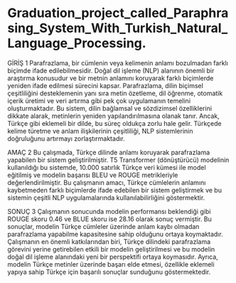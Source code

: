 # Graduation_project_called_Paraphrasing_System_With_Turkish_Natural_Language_Processing.

GİRİŞ
1
Parafrazlama, bir cümlenin veya kelimenin anlamı bozulmadan farklı biçimde ifade
edilebilmesidir. Doğal dil işleme (NLP) alanının önemli bir araştırma konusudur ve bir
metnin anlamını koruyarak farklı biçimlerde yeniden ifade edilmesi sürecini kapsar.
Parafrazlama, dilin biçimsel çeşitliliğini desteklemenin yanı sıra metin özetleme, dil
öğrenme, otomatik içerik üretimi ve veri artırma gibi pek çok uygulamanın temelini
oluşturmaktadır. Bu sistem, dilin bağlamsal ve sözdizimsel özelliklerini dikkate alarak,
metinlerin yeniden yapılandırılmasına olanak tanır. Ancak, Türkçe gibi eklemeli bir dilde, bu
süreç oldukça zorlu hale gelir. Türkçede kelime türetme ve anlam ilişkilerinin çeşitliliği, NLP
sistemlerinin doğruluğunu artırmayı zorlaştırmaktadır.

AMAÇ
2
Bu çalışmada, Türkçe dilinde anlamı koruyarak parafrazlama yapabilen bir sistem
geliştirilmiştir. T5 Transformer (dönüştürücü) modelinin kullanıldığı bu sistemde, 10.000
satırlık Türkçe veri kümesi ile model eğitilmiş ve modelin başarısı BLEU ve ROUGE
metrikleriyle değerlendirilmiştir. Bu çalışmanın amacı, Türkçe cümlelerin anlamını
kaybetmeden farklı biçimlerde ifade edebilen bir sistem geliştirmek ve bu sistemin çeşitli
NLP uygulamalarında kullanılabilirliğini göstermektir.

SONUÇ
3
Çalışmanın sonucunda modelin performansı beklendiği gibi ROUGE skoru 0.46 ve
BLUE skoru ise 28.16 olarak sonuç vermiştir. Bu sonuçlar, modelin Türkçe cümleler
üzerinde anlam kaybı olmadan parafrazlama yapabilme kapasitesine sahip
olduğunu ortaya koymaktadır. Çalışmanın en önemli katkılarından biri, Türkçe
dilindeki parafrazlama görevini yerine getirebilen etkili bir modelin geliştirilmesi ve
bu modelin doğal dil işleme alanındaki yeni bir perspektifi ortaya koymasıdır.
Ayrıca, modelin Türkçe metinler üzerinde başarı elde etmesi, özellikle eklemeli
yapıya sahip Türkçe için başarılı sonuçlar sunduğunu göstermektedir.
